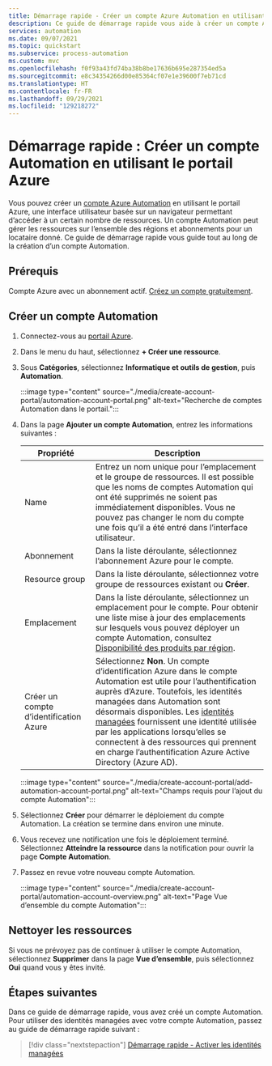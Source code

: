 ```yaml
---
title: Démarrage rapide - Créer un compte Azure Automation en utilisant le portail
description: Ce guide de démarrage rapide vous aide à créer un compte Azure Automation en utilisant le portail.
services: automation
ms.date: 09/07/2021
ms.topic: quickstart
ms.subservice: process-automation
ms.custom: mvc
ms.openlocfilehash: f0f93a43fd74ba38b8be17636b695e287354ed5a
ms.sourcegitcommit: e8c34354266d00e85364cf07e1e39600f7eb71cd
ms.translationtype: HT
ms.contentlocale: fr-FR
ms.lasthandoff: 09/29/2021
ms.locfileid: "129218272"
---
```

# <a name="quickstart-create-an-automation-account-using-the-azure-portal"></a>Démarrage rapide : Créer un compte Automation en utilisant le portail Azure

Vous pouvez créer un [compte Azure Automation](../automation-security-overview.md) en utilisant le portail Azure, une interface utilisateur basée sur un navigateur permettant d’accéder à un certain nombre de ressources. Un compte Automation peut gérer les ressources sur l’ensemble des régions et abonnements pour un locataire donné. Ce guide de démarrage rapide vous guide tout au long de la création d’un compte Automation.

## <a name="prerequisites"></a>Prérequis

Compte Azure avec un abonnement actif. [Créez un compte gratuitement](https://azure.microsoft.com/free/?WT.mc_id=A261C142F).

## <a name="create-automation-account"></a>Créer un compte Automation

1. Connectez-vous au [portail Azure](https://portal.azure.com).

1. Dans le menu du haut, sélectionnez **+ Créer une ressource**.

1. Sous **Catégories**, sélectionnez **Informatique et outils de gestion**, puis **Automation**.

   :::image type="content" source="./media/create-account-portal/automation-account-portal.png" alt-text="Recherche de comptes Automation dans le portail.":::

1. Dans la page **Ajouter un compte Automation**, entrez les informations suivantes :

   | Propriété | Description |
   |---|---|
   |Name| Entrez un nom unique pour l’emplacement et le groupe de ressources. Il est possible que les noms de comptes Automation qui ont été supprimés ne soient pas immédiatement disponibles. Vous ne pouvez pas changer le nom du compte une fois qu’il a été entré dans l’interface utilisateur. |
   |Abonnement| Dans la liste déroulante, sélectionnez l’abonnement Azure pour le compte.|
   |Resource group|Dans la liste déroulante, sélectionnez votre groupe de ressources existant ou **Créer**.|
   |Emplacement| Dans la liste déroulante, sélectionnez un emplacement pour le compte. Pour obtenir une liste mise à jour des emplacements sur lesquels vous pouvez déployer un compte Automation, consultez [Disponibilité des produits par région](https://azure.microsoft.com/global-infrastructure/services/?products=automation&regions=all).|
   |Créer un compte d’identification Azure| Sélectionnez **Non**.  Un compte d’identification Azure dans le compte Automation est utile pour l’authentification auprès d’Azure. Toutefois, les identités managées dans Automation sont désormais disponibles. Les [identités managées](../../active-directory/managed-identities-azure-resources/overview.md) fournissent une identité utilisée par les applications lorsqu’elles se connectent à des ressources qui prennent en charge l’authentification Azure Active Directory (Azure AD). |

   :::image type="content" source="./media/create-account-portal/add-automation-account-portal.png" alt-text="Champs requis pour l’ajout du compte Automation":::

1. Sélectionnez **Créer** pour démarrer le déploiement du compte Automation. La création se termine dans environ une minute.

1. Vous recevez une notification une fois le déploiement terminé. Sélectionnez **Atteindre la ressource** dans la notification pour ouvrir la page **Compte Automation**.

1. Passez en revue votre nouveau compte Automation.

   :::image type="content" source="./media/create-account-portal/automation-account-overview.png" alt-text="Page Vue d’ensemble du compte Automation":::

## <a name="clean-up-resources"></a>Nettoyer les ressources

Si vous ne prévoyez pas de continuer à utiliser le compte Automation, sélectionnez **Supprimer** dans la page **Vue d’ensemble**, puis sélectionnez **Oui** quand vous y êtes invité.

## <a name="next-steps"></a>Étapes suivantes

Dans ce guide de démarrage rapide, vous avez créé un compte Automation. Pour utiliser des identités managées avec votre compte Automation, passez au guide de démarrage rapide suivant :

> [!div class="nextstepaction"]
> [Démarrage rapide - Activer les identités managées](enable-managed-identity.md)

